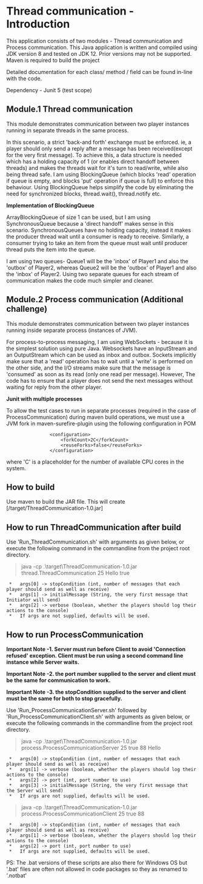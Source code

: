 # Thread communication - Introduction

This application consists of two modules - Thread communication and Process communication.
This Java application is written and compiled using JDK version 8 and tested on JDK 12. Prior versions may not be supported.
Maven is required to build the project

Detailed documentation for each class/ method / field can be found in-line with the code.

Dependency - Junit 5 (test scope)

## Module.1 Thread communication

This module demonstrates communication between two player instances running in separate threads in the same process.

In this scenario, a strict 'back-and forth' exchange must be enforced. ie, a player should only send a reply after a message has been received(except for the very first message).
To achieve this, a data structure is needed which has a holding capacity of 1 (or enables direct handoff between threads) and makes the threads wait for it's turn to read/write, while also being thread safe.
I am using BlockingQueue (which blocks 'read' operation if queue is empty, and blocks 'put' operation if queue is full) to enforce this  behaviour. 
Using BlockingQueue helps simplify the code by eliminating the need for synchronized blocks, thread.wait(), thread.notify etc.

**Implementation of BlockingQueue**

ArrayBlockingQueue of size 1 can be used, but I am using SynchronousQueue because a 'direct handoff' makes sense in this scenario.
SynchronousQueues have no holding capacity, instead it makes the producer thread wait until a consumer is ready to receive.
Similarly, a consumer trying to take an item from the queue must wait until producer thread puts the item into the queue.

I am using two queues- Queue1 will be the 'inbox' of Player1 and also the 'outbox' of Player2, whereas Queue2 will be the 'outbox' of Player1 and also the 'inbox' of Player2. 
Using two separate queues for each stream of communication makes the code much simpler and cleaner.

## Module.2 Process communication (Additional challenge)

This module demonstrates communication between two player instances running inside separate process (instances of JVM).

For process-to-process messaging, I am using WebSockets - because it is the simplest solution using pure Java. Websockets have an InputStream and an OutputStream which can be used as inbox and outbox.
Sockets implicitly make sure that a 'read' operation has to wait until a 'write' is performed on the other side, and the I/O streams make sure that the message is 'consumed' as soon as its read (only one read per message). 
However, The code has to ensure that a player does not send the next messages without waiting for reply from the other player.

**Junit with multiple processes**

To allow the test cases to run in separate processes (required in the case of ProcessCommunication) during maven build operations, we must use a JVM fork in maven-surefire-plugin using the following configuration in POM

```
                <configuration>
                    <forkCount>2C</forkCount>
                    <reuseForks>false</reuseForks>
                </configuration>
```
where 'C' is a placeholder for the number of available CPU cores in the system.

## How to build

 Use maven to build the JAR file. This will create [/target/ThreadCommunication-1.0.jar]

## How to run ThreadCommunication after build

Use 'Run_ThreadCommunication.sh' with arguments as given below, or execute the following command in the commandline from the project root directory.

> java -cp .\target\ThreadCommunication-1.0.jar thread.ThreadCommunication 25 Hello true
     
     *   args[0] -> stopCondition (int, number of messages that each player should send as well as receive)
     *   args[1] -> initialMessage (String, the very first message that Initiator will send)
     *   args[2] -> verbose (boolean, whether the players should log their actions to the console)
	 *   If args are not supplied, defaults will be used.


## How to run ProcessCommunication 

 **Important Note -1. Server must run before Client to avoid 'Connection refused' exception. Client must be run using a second command line instance while Server waits.**

 **Important Note -2. the port number supplied to the server and client must be the same for communication to work.**

 **Important Note -3. the stopCondition supplied to the server and client must be the same for both to stop gracefully.**
 
 
 Use 'Run_ProcessCommunicationServer.sh' followed by 'Run_ProcessCommunicationClient.sh' with arguments as given below, or execute the following commands in the commandline from the project root directory.

> java -cp .\target\ThreadCommunication-1.0.jar process.ProcessCommunicationServer 25 true 88 Hello
> 
	 *   args[0] -> stopCondition (int, number of messages that each player should send as well as receive)
     *   args[1] -> verbose (boolean, whether the players should log their actions to the console)
     *   args[2] -> port (int, port number to use)
     *   args[3] -> initialMessage (String, the very first message that the Server will send)
	 *   If args are not supplied, defaults will be used. 
	 
> java -cp .\target\ThreadCommunication-1.0.jar process.ProcessCommunicationClient 25 true 88
> 
	 
     *   args[0] -> stopCondition (int, number of messages that each player should send as well as receive)
     *   args[1] -> verbose (boolean, whether the players should log their actions to the console)
     *   args[2] -> port (int, port number to use)
	 *   If args are not supplied, defaults will be used.
  
PS: The .bat versions of these scripts are also there for Windows OS but '.bat' files are often not allowed in code packages so they as renamed to '.notbat'
